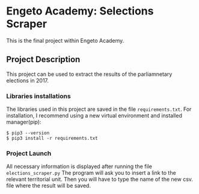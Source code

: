 # Engeto Academy: Selections Scraper

This is the final project within Engeto Academy.

## Project Description
This project can be used to extract the results of the parliamnetary elections in 2017.

### Libraries installations
The libraries used in this project are saved in the file `requirements.txt`. For installation, I recommend using a new virtual environment and installed manager(pip):

```
$ pip3 --version
$ pip3 install -r requirements.txt
```
### Project Launch
All necessary information is displayed after running the file `elections_scraper.py`
The program will ask you to insert a link to the relevant territorial unit. Then you will have to type the name of the new csv. file where the result will be saved.
